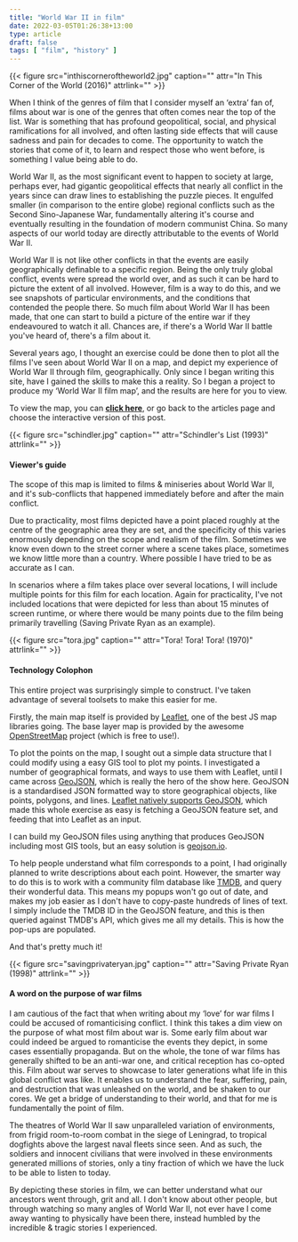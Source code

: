 ```yaml
---
title: "World War II in film"
date: 2022-03-05T01:26:38+13:00
type: article
draft: false
tags: [ "film", "history" ]
---
```


{{< figure src="inthiscorneroftheworld2.jpg" caption="" attr="In This Corner of the World (2016)" attrlink="" >}}

When I think of the genres of film that I consider myself an ‘extra’ fan of, films about war is one of the genres that often comes near the top of the list. War is something that has profound geopolitical, social, and physical ramifications for all involved, and often lasting side effects that will cause sadness and pain for decades to come. The opportunity to watch the stories that come of it, to learn and respect those who went before, is something I value being able to do.

World War II, as the most significant event to happen to society at large, perhaps ever, had gigantic geopolitical effects that nearly all conflict in the years since can draw lines to establishing the puzzle pieces. It engulfed smaller (in comparison to the entire globe) regional conflicts such as the Second Sino-Japanese War, fundamentally altering it's course and eventually resulting in the foundation of modern communist China. So many aspects of our world today are directly attributable to the events of World War II.

World War II is not like other conflicts in that the events are easily geographically definable to a specific region. Being the only truly global conflict, events were spread the world over, and as such it can be hard to picture the extent of all involved. However, film is a way to do this, and we see snapshots of particular environments, and the conditions that contended the people there. So much film about World War II has been made, that one can start to build a picture of the entire war if they endeavoured to watch it all. Chances are, if there's a World War II battle you've heard of, there's a film about it.

Several years ago, I thought an exercise could be done then to plot all the films I've seen about World War II on a map, and depict my experience of World War II through film, geographically. Only since I began writing this site, have I gained the skills to make this a reality. So I began a project to produce my ‘World War II film map’, and the results are here for you to view.

To view the map, you can [**click here**](/wwiifilmmap), or go back to the articles page and choose the interactive version of this post.

{{< figure src="schindler.jpg" caption="" attr="Schindler's List (1993)" attrlink="" >}}

#### Viewer's guide

The scope of this map is limited to films & miniseries about World War II, and it's sub-conflicts that happened immediately before and after the main conflict.

Due to practicality, most films depicted have a point placed roughly at the centre of the geographic area they are set, and the specificity of this varies enormously depending on the scope and realism of the film. Sometimes we know even down to the street corner where a scene takes place, sometimes we know little more than a country. Where possible I have tried to be as accurate as I can.

In scenarios where a film takes place over several locations, I will include multiple points for this film for each location. Again for practicality, I've not included locations that were depicted for less than about 15 minutes of screen runtime, or where there would be many points due to the film being primarily travelling (Saving Private Ryan as an example).

{{< figure src="tora.jpg" caption="" attr="Tora! Tora! Tora! (1970)" attrlink="" >}}

#### Technology Colophon

This entire project was surprisingly simple to construct. I've taken advantage of several toolsets to make this easier for me.

Firstly, the main map itself is provided by [Leaflet](https://leafletjs.com/), one of the best JS map libraries going. The base layer map is provided by the awesome [OpenStreetMap](https://www.openstreetmap.org/) project (which is free to use!).

To plot the points on the map, I sought out a simple data structure that I could modify using a easy GIS tool to plot my points. I investigated a number of geographical formats, and ways to use them with Leaflet, until I came across [GeoJSON](https://geojson.org/), which is really the hero of the show here. GeoJSON is a standardised JSON formatted way to store geographical objects, like points, polygons, and lines. [Leaflet natively supports GeoJSON](https://leafletjs.com/examples/geojson/), which made this whole exercise as easy is fetching a GeoJSON feature set, and feeding that into Leaflet as an input.

I can build my GeoJSON files using anything that produces GeoJSON including most GIS tools, but an easy solution is [geojson.io](http://geojson.io/).

To help people understand what film corresponds to a point, I had originally planned to write descriptions about each point. However, the smarter way to do this is to work with a community film database like [TMDB](https://www.themoviedb.org/), and query their wonderful data. This means my popups won't go out of date, and makes my job easier as I don't have to copy-paste hundreds of lines of text. I simply include the TMDB ID in the GeoJSON feature, and this is then queried against TMDB's API, which gives me all my details. This is how the pop-ups are populated.

And that's pretty much it!

{{< figure src="savingprivateryan.jpg" caption="" attr="Saving Private Ryan (1998)" attrlink="" >}}

#### A word on the purpose of war films

I am cautious of the fact that when writing about my ‘love’ for war films I could be accused of romanticising conflict. I think this takes a dim view on the purpose of what most film about war is. Some early film about war could indeed be argued to romanticise the events they depict, in some cases essentially propaganda. But on the whole, the tone of war films has generally shifted to be an anti-war one, and critical reception has co-opted this. Film about war serves to showcase to later generations what life in this global conflict was like. It enables us to understand the fear, suffering, pain, and destruction that was unleashed on the world, and be shaken to our cores. We get a bridge of understanding to their world, and that for me is fundamentally the point of film.

The theatres of World War II saw unparalleled variation of environments, from frigid room-to-room combat in the siege of Leningrad, to tropical dogfights above the largest naval fleets since seen. And as such, the soldiers and innocent civilians that were involved in these environments generated millions of stories, only a tiny fraction of which we have the luck to be able to listen to today.

By depicting these stories in film, we can better understand what our ancestors went through, grit and all. I don't know about other people, but through watching so many angles of World War II, not ever have I come away wanting to physically have been there, instead humbled by the incredible & tragic stories I experienced.
